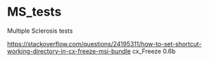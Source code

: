 # MS_tests
Multiple Sclerosis tests

https://stackoverflow.com/questions/24195311/how-to-set-shortcut-working-directory-in-cx-freeze-msi-bundle
cx_Freeze 0.6b
